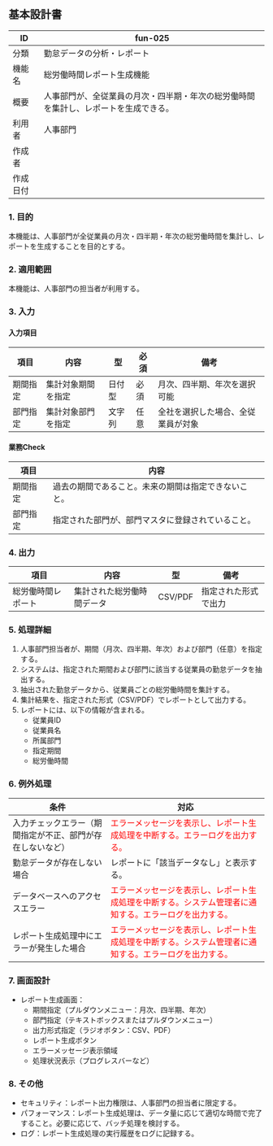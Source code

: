 ## 基本設計書

| ID      | fun-025                      |
| ------- | ---------------------------- |
| 分類    | 勤怠データの分析・レポート               |
| 機能名  | 総労働時間レポート生成機能                   |
| 概要    | 人事部門が、全従業員の月次・四半期・年次の総労働時間を集計し、レポートを生成できる。 |
| 利用者  | 人事部門                   |
| 作成者  |                               |
| 作成日付 |                               |

### 1. 目的

本機能は、人事部門が全従業員の月次・四半期・年次の総労働時間を集計し、レポートを生成することを目的とする。

### 2. 適用範囲

本機能は、人事部門の担当者が利用する。

### 3. 入力

#### 入力項目

| 項目       | 内容                  | 型       | 必須   | 備考                                                                                       |
| ---------- | --------------------- | -------- | ------ | ------------------------------------------------------------------------------------------ |
| 期間指定   | 集計対象期間を指定     | 日付型   | 必須   | 月次、四半期、年次を選択可能                                                               |
| 部門指定   | 集計対象部門を指定     | 文字列   | 任意   | 全社を選択した場合、全従業員が対象                                                                        |

#### 業務Check

| 項目       | 内容                                                                                   |
| ---------- | ------------------------------------------------------------------------------------ |
| 期間指定   | 過去の期間であること。未来の期間は指定できないこと。                                                              |
| 部門指定   | 指定された部門が、部門マスタに登録されていること。                                                            |

### 4. 出力

| 項目       | 内容                     | 型       | 備考                               |
| ---------- | ------------------------ | -------- | ---------------------------------- |
| 総労働時間レポート | 集計された総労働時間データ | CSV/PDF | 指定された形式で出力                 |

### 5. 処理詳細

1.  人事部門担当者が、期間（月次、四半期、年次）および部門（任意）を指定する。
2.  システムは、指定された期間および部門に該当する従業員の勤怠データを抽出する。
3.  抽出された勤怠データから、従業員ごとの総労働時間を集計する。
4.  集計結果を、指定された形式（CSV/PDF）でレポートとして出力する。
5.  レポートには、以下の情報が含まれる。
    *   従業員ID
    *   従業員名
    *   所属部門
    *   指定期間
    *   総労働時間

### 6. 例外処理

| 条件                                                                    | 対応                                                                                                                       |
| ----------------------------------------------------------------------- | -------------------------------------------------------------------------------------------------------------------------- |
| 入力チェックエラー（期間指定が不正、部門が存在しないなど）           | <span style="color:red;">エラーメッセージを表示し、レポート生成処理を中断する。エラーログを出力する。</span>                                         |
| 勤怠データが存在しない場合                                                        | レポートに「該当データなし」と表示する。                                                        |
| データベースへのアクセスエラー                                                        | <span style="color:red;">エラーメッセージを表示し、レポート生成処理を中断する。システム管理者に通知する。エラーログを出力する。</span>                         |
| レポート生成処理中にエラーが発生した場合                                  | <span style="color:red;">エラーメッセージを表示し、レポート生成処理を中断する。システム管理者に通知する。エラーログを出力する。</span>                         |

### 7. 画面設計

*   レポート生成画面：
    *   期間指定（プルダウンメニュー：月次、四半期、年次）
    *   部門指定（テキストボックスまたはプルダウンメニュー）
    *   出力形式指定（ラジオボタン：CSV、PDF）
    *   レポート生成ボタン
    *   エラーメッセージ表示領域
    *   処理状況表示（プログレスバーなど）

### 8. その他

*   セキュリティ：レポート出力権限は、人事部門の担当者に限定する。
*   パフォーマンス：レポート生成処理は、データ量に応じて適切な時間で完了すること。必要に応じて、バッチ処理を検討する。
*   ログ：レポート生成処理の実行履歴をログに記録する。
